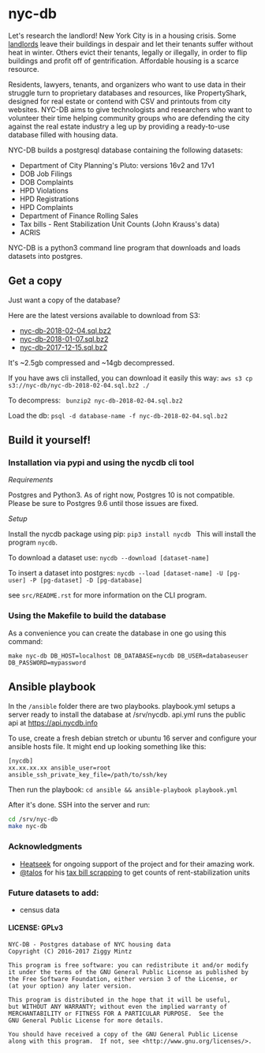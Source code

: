# nyc-db

Let's research the landlord! New York City is in a housing crisis. Some [landlords](https://youtu.be/o1SzKHXz8tU) leave their buildings in despair and let their tenants suffer without heat in winter. Others evict their tenants, legally or illegally, in order to flip buildings and profit off of gentrification. Affordable housing is a scarce resource. 

Residents, lawyers, tenants, and organizers who want to use data in their struggle turn to proprietary databases and resources, like PropertyShark, designed for real estate or contend with CSV and printouts from city websites. NYC-DB aims to give technologists and researchers who want to volunteer their time helping community groups who are defending the city against the real estate industry a leg up by providing a ready-to-use database filled with housing data.

NYC-DB builds a postgresql database containing the following datasets:

- Department of City Planning's Pluto: versions 16v2 and 17v1
- DOB Job Filings
- DOB Complaints
- HPD Violations
- HPD Registrations
- HPD Complaints
- Department of Finance Rolling Sales
- Tax bills - Rent Stabilization Unit Counts (John Krauss's data)
- ACRIS

NYC-DB is a python3 command line program that downloads and loads datasets into postgres.

## Get a copy

Just want a copy of the database?

Here are the latest versions available to download from S3:

- [nyc-db-2018-02-04.sql.bz2](https://s3.amazonaws.com/nyc-db/nyc-db-2018-02-04.sql.bz2)
- [nyc-db-2018-01-07.sql.bz2](https://s3.amazonaws.com/nyc-db/nyc-db-2018-01-07.sql.bz2)
- [nyc-db-2017-12-15.sql.bz2](https://s3.amazonaws.com/nyc-db/nyc-db-2017-12-15.sql.bz2)


It's ~2.5gb compressed and ~14gb decompressed.

If you have aws cli installed, you can download it easily this way: ``` aws s3 cp s3://nyc-db/nyc-db-2018-02-04.sql.bz2 ./ ```

To decompress: ```  bunzip2 nyc-db-2018-02-04.sql.bz2 ```

Load the db: ``` psql -d database-name -f nyc-db-2018-02-04.sql.bz2 ```

## Build it yourself!

###  Installation via pypi and using the nycdb cli tool

*Requirements*

Postgres and Python3. As of right now, Postgres 10 is not compatible. Please be sure to Postgres 9.6 until those issues are fixed.

*Setup*

Install the nycdb package using pip: ```pip3 install nycdb ``` This will install the program ` nycdb `.

To download a dataset use: ``` nycdb --download [dataset-name] ```

To insert a dataset into postgres: ``` nycdb --load [dataset-name] -U [pg-user] -P [pg-dataset] -D [pg-database] ```

see ` src/README.rst ` for more information on the CLI program.

### Using the Makefile to build the database

As a convenience you can create the database in one go using this command:

```
make nyc-db DB_HOST=localhost DB_DATABASE=nycdb DB_USER=databaseuser DB_PASSWORD=mypassword
```

## Ansible playbook

In the ` /ansible ` folder there are two playbooks. playbook.yml setups a server ready to install the database at /srv/nycdb. api.yml runs the public api at https://api.nycdb.info

To use, create a fresh debian stretch or ubuntu 16 server and configure your ansible hosts file. It might end up looking something like this:

```
[nycdb]
xx.xx.xx.xx ansible_user=root ansible_ssh_private_key_file=/path/to/ssh/key
```

Then run the playbook: ``` cd ansible && ansible-playbook playbook.yml ```

After it's done. SSH into the server and run:

``` bash
cd /srv/nyc-db
make nyc-db
```

### Acknowledgments

- [Heatseek](https://heatseek.org/) for ongoing support of the project and for their amazing work.
- [@talos](https://github.com/talos) for his [tax bill scrapping](https://github.com/talos/nyc-stabilization-unit-counts) to get counts of rent-stabilization units

### Future datasets to add:

- census data

#### LICENSE: GPLv3

```
NYC-DB - Postgres database of NYC housing data
Copyright (C) 2016-2017 Ziggy Mintz

This program is free software: you can redistribute it and/or modify
it under the terms of the GNU General Public License as published by
the Free Software Foundation, either version 3 of the License, or
(at your option) any later version.

This program is distributed in the hope that it will be useful,
but WITHOUT ANY WARRANTY; without even the implied warranty of
MERCHANTABILITY or FITNESS FOR A PARTICULAR PURPOSE.  See the
GNU General Public License for more details.

You should have received a copy of the GNU General Public License
along with this program.  If not, see <http://www.gnu.org/licenses/>.
```

